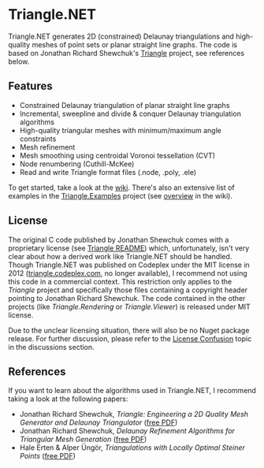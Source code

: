# Triangle.NET

Triangle.NET generates 2D (constrained) Delaunay triangulations and high-quality meshes of point sets or planar straight line graphs. The code is based on Jonathan Richard Shewchuk's [Triangle](https://www.cs.cmu.edu/~quake/triangle.html) project, see references below.

## Features

* Constrained Delaunay triangulation of planar straight line graphs
* Incremental, sweepline and divide & conquer Delaunay triangulation algorithms
* High-quality triangular meshes with minimum/maximum angle constraints
* Mesh refinement
* Mesh smoothing using centroidal Voronoi tessellation (CVT)
* Node renumbering (Cuthill-McKee)
* Read and write Triangle format files (.node, .poly, .ele)

To get started, take a look at the [wiki](https://github.com/wo80/Triangle.NET/wiki). There's also an extensive list of examples in the [Triangle.Examples](https://github.com/wo80/Triangle.NET/tree/master/src/Triangle.Examples) project (see [overview](https://github.com/wo80/Triangle.NET/wiki/Examples) in the wiki).

## License

The original C code published by Jonathan Shewchuk comes with a proprietary license (see [Triangle README](https://github.com/wo80/Triangle/blob/master/src/Triangle/README)) which, unfortunately, isn't very clear about how a derived work like Triangle.NET should be handled. Though Triangle.NET was published on Codeplex under the MIT license in 2012 ([triangle.codeplex.com](https://triangle.codeplex.com), no longer available), I recommend not using this code in a commercial context. This restriction only applies to the *Triangle* project and specifically those files containing a copyright header pointing to Jonathan Richard Shewchuk. The code contained in the other projects (like *Triangle.Rendering* or *Triangle.Viewer*) is released under MIT license.

Due to the unclear licensing situation, there will also be no Nuget package release. For further discussion, please refer to the [License Confusion](https://github.com/wo80/Triangle.NET/discussions/50) topic in the discussions section.

## References

If you want to learn about the algorithms used in Triangle.NET, I recommend taking a look at the following papers:
* Jonathan Richard Shewchuk, *Triangle: Engineering a 2D Quality Mesh Generator and Delaunay Triangulator* ([free PDF](https://duckduckgo.com/?q=Triangle+Engineering+a+2D+Quality+Mesh+Generator+and+Delaunay+Triangulator+filetype%3Apdf&ia=web))
* Jonathan Richard Shewchuk, *Delaunay Refinement Algorithms for Triangular Mesh Generation* ([free PDF](https://duckduckgo.com/?q=Delaunay+Refinement+Algorithms+for+Triangular+Mesh+Generation+filetype%3Apdf&ia=web))
* Hale Erten & Alper Üngör, *Triangulations with Locally Optimal Steiner Points* ([free PDF](https://duckduckgo.com/?q=Triangulations+with+Locally+Optimal+Steiner+Points+filetype%3Apdf&ia=web))

